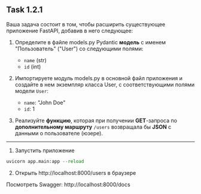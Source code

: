 ## Task 1.2.1

Ваша задача состоит в том, чтобы расширить существующее приложение FastAPI, добавив в него следующее:

1. Определите в файле models.py Pydantic **модель** с именем "Пользователь" ("User") со следующими полями:
   - `name` (str)
   - `id` (int)

2. Импортируете модуль models.py в основной файл приложения и создайте в нем экземпляр класса User, с соответствующими полями модели `User`:
   - `name`: "John Doe"
   - `id`: 1

3. Реализуйте **функцию**, которая при получении **GET**-запроса по **дополнительному маршруту** `/users` возвращала бы **JSON** с данными о пользователе (юзере).

---

1. Запустить приложение
```python
uvicorn app.main:app --reload
```
2. Открыть http://localhost:8000/users в браузере

Посмотреть Swagger: http://localhost:8000/docs
